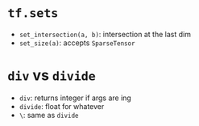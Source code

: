 # `tf.sets`

- `set_intersection(a, b)`: intersection at the last dim
- `set_size(a)`: accepts `SparseTensor`

# `div` vs `divide`

- `div`: returns integer if args are ing
- `divide`: float for whatever
- `\`: same as `divide`
